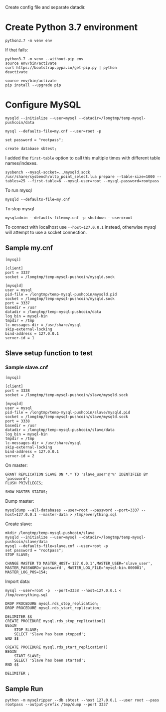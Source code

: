 Create config file and separate datadir.

# Create Python 3.7 environment

```
python3.7 -m venv env
```

If that fails:

```
python3.7 -m venv --without-pip env 
source env/bin/activate
curl https://bootstrap.pypa.io/get-pip.py | python
deactivate

source env/bin/activate
pip install --upgrade pip
```

# Configure MySQL

```
mysqld --initialize --user=mysql --datadir=/longtmp/temp-mysql-pushcoin/data
```

```
mysql --defaults-file=my.cnf --user=root -p

set password = "rootpass";

create database sbtest;
```

I added the `first-table` option to call this multiple times with different table names/indexes.

```
sysbench --mysql-socket=../mysqld.sock /usr/share/sysbench/oltp_point_select.lua prepare --table-size=1000 --tables=25 --first-table=6 --mysql-user=root --mysql-password=rootpass
```

To run mysql

```
mysqld --defaults-file=my.cnf
```

To stop mysql

```
mysqladmin --defaults-file=my.cnf -p shutdown --user=root
```

To connect with localhost use `--host=127.0.0.1` instead, otherwise mysql will attempt to use a socket connection.

## Sample my.cnf

```
[mysql]

[client]
port = 3337
socket = /longtmp/temp-mysql-pushcoin/mysqld.sock

[mysqld]
user = mysql
pid-file = /longtmp/temp-mysql-pushcoin/mysqld.pid
socket = /longtmp/temp-mysql-pushcoin/mysqld.sock
port = 3337
basedir = /usr
datadir = /longtmp/temp-mysql-pushcoin/data
log_bin = mysql-bin
tmpdir = /tmp
lc-messages-dir = /usr/share/mysql
skip-external-locking
bind-address = 127.0.0.1
server-id = 1
```

## Slave setup function to test

### Sample slave.cnf

```
[mysql]

[client]
port = 3338
socket = /longtmp/temp-mysql-pushcoin/slave/mysqld.sock

[mysqld]
user = mysql
pid-file = /longtmp/temp-mysql-pushcoin/slave/mysqld.pid
socket = /longtmp/temp-mysql-pushcoin/slave/mysqld.sock
port = 3338
basedir = /usr
datadir = /longtmp/temp-mysql-pushcoin/slave/data
log_bin = mysql-bin
tmpdir = /tmp
lc-messages-dir = /usr/share/mysql
skip-external-locking
bind-address = 127.0.0.1
server-id = 2
```

On master:
```
GRANT REPLICATION SLAVE ON *.* TO 'slave_user'@'%' IDENTIFIED BY 'password';
FLUSH PRIVILEGES;

SHOW MASTER STATUS;
```

Dump master:
```
mysqldump --all-databases --user=root --password --port=3337 --host=127.0.0.1 --master-data > /tmp/everything.sql
```

Create slave:
```
mkdir /longtmp/temp-mysql-pushcoin/slave
mysqld --initialize --user=mysql --datadir=/longtmp/temp-mysql-pushcoin/slave/data
mysql --defaults-file=slave.cnf --user=root -p
set password = "rootpass";
STOP SLAVE;

CHANGE MASTER TO MASTER_HOST='127.0.0.1',MASTER_USER='slave_user', MASTER_PASSWORD='password', MASTER_LOG_FILE='mysql-bin.000001', MASTER_LOG_POS=154;
```

Import data:
```
mysql --user=root -p  --port=3338 --host=127.0.0.1 < /tmp/everything.sql
```

```
DROP PROCEDURE mysql.rds_stop_replication;
DROP PROCEDURE mysql.rds_start_replication;

DELIMITER $$
CREATE PROCEDURE mysql.rds_stop_replication()
BEGIN
	STOP SLAVE;
	SELECT 'Slave has been stopped';
END $$

CREATE PROCEDURE mysql.rds_start_replication()
BEGIN
	START SLAVE;
	SELECT 'Slave has been started';
END $$

DELIMITER ;
```


## Sample Run

```
python -m mysqlripper --db sbtest --host 127.0.0.1 --user root --pass rootpass --output-prefix /tmp/dump --port 3337
```
